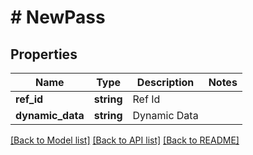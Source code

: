 # # NewPass

## Properties

Name | Type | Description | Notes
------------ | ------------- | ------------- | -------------
**ref_id** | **string** | Ref Id | 
**dynamic_data** | **string** | Dynamic Data | 

[[Back to Model list]](../../README.md#documentation-for-models) [[Back to API list]](../../README.md#documentation-for-api-endpoints) [[Back to README]](../../README.md)


